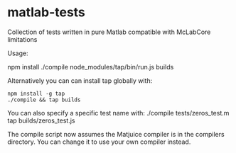 # matlab-tests
Collection of tests written in pure Matlab compatible with McLabCore limitations

Usage:

   npm install
   ./compile
   node_modules/tap/bin/run.js builds

Alternatively you can can install tap globally with:
   
    npm install -g tap
    ./compile && tap builds

You can also specify a specific test name with:
    ./compile tests/zeros_test.m
    tap builds/zeros_test.js

The compile script now assumes the Matjuice compiler is in the compilers
directory. You can change it to use your own compiler instead.
